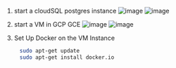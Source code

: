 1. start a cloudSQL postgres instance
   ![image](https://github.com/button-inc/twu-ctl-chart/assets/72329369/01e8743c-d482-47c9-a1b7-9219df70519b)
   ![image](https://github.com/button-inc/twu-ctl-chart/assets/72329369/8374e0b0-4da6-4b67-be71-143f370ece55)


2. start a VM in GCP GCE
   ![image](https://github.com/button-inc/twu-ctl-chart/assets/72329369/fac60ee1-5f6f-4869-bd37-983534c3a0a1)
   ![image](https://github.com/button-inc/twu-ctl-chart/assets/72329369/feb99cba-6812-487a-8d22-a9654273ef3c)

3. Set Up Docker on the VM Instance
```bash
     sudo apt-get update
     sudo apt-get install docker.io
```

